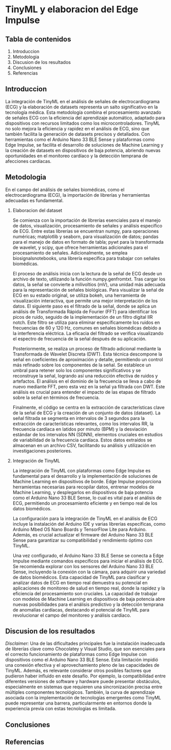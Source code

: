 # TinyML y elaboracion del Edge Impulse

## Tabla de contenidos
1. Introduccion
2. Metodologia
3. Discusion de los resultados
4. Conclusiones
5. Referencias

## Introduccion
La integración de TinyML en el análisis de señales de electrocardiograma (ECG) y la elaboración de datasets representa un salto significativo en la tecnología médica. Esta metodología combina el procesamiento avanzado de señales ECG con la eficiencia del aprendizaje automático, adaptado para dispositivos con recursos limitados como los microcontroladores. TinyML no solo mejora la eficiencia y rapidez en el análisis de ECG, sino que también facilita la generación de datasets precisos y detallados. Con herramientas como el Arduino Nano 33 BLE Sense y plataformas como Edge Impulse, se facilita el desarrollo de soluciones de Machine Learning y la creación de datasets en dispositivos de baja potencia, abriendo nuevas oportunidades en el monitoreo cardíaco y la detección temprana de afecciones cardíacas.

## Metodologia
En el campo del análisis de señales biomédicas, como el electrocardiograma (ECG), la importación de librerías y herramientas adecuadas es fundamental. 

1. Elaboracion del dataset

   Se comienza con la importación de librerías esenciales para el manejo de datos, visualización, procesamiento de señales y análisis específico de ECG. Entre estas librerías se encuentran numpy, para operaciones numéricas; matplotlib y seaborn, para visualización de datos; pandas para el manejo de datos en formato de tabla; pywt para la transformada de wavelet, y scipy, que ofrece herramientas adicionales para el procesamiento de señales. Adicionalmente, se emplea biosignalsnotebooks, una librería específica para trabajar con señales biomédicas.
   
   El proceso de análisis inicia con la lectura de la señal de ECG desde un archivo de texto, utilizando la función numpy.genfromtxt. Tras cargar los datos, la señal se convierte a milivoltios (mV), una unidad más adecuada para la representación de señales biológicas. Para visualizar la señal de ECG en su estado original, se utiliza bokeh, una herramienta de visualización interactiva, que permite una mejor interpretación de los datos. El siguiente paso es el filtrado de la señal, donde se aplica un análisis de Transformada Rápida de Fourier (FFT) para identificar los picos de ruido, seguido de la implementación de un filtro digital IIR notch. Este filtro se utiliza para eliminar específicamente los ruidos en frecuencias de 60 y 120 Hz, comunes en señales biomédicas debido a la interferencia eléctrica. La eficacia del filtrado se verifica visualizando el espectro de frecuencia de la señal después de su aplicación.
   
   Posteriormente, se realiza un proceso de filtrado adicional mediante la Transformada de Wavelet Discreta (DWT). Esta técnica descompone la señal en coeficientes de aproximación y detalle, permitiendo un control más refinado sobre los componentes de la señal. Se establece un umbral para retener solo los componentes significativos y se reconstruye la señal, logrando así una reducción efectiva de ruidos y artefactos. El análisis en el dominio de la frecuencia se lleva a cabo de nuevo mediante FFT, pero esta vez en la señal ya filtrada con DWT. Este análisis es crucial para entender el impacto de las etapas de filtrado sobre la señal en términos de frecuencia.
   
   Finalmente, el código se centra en la extracción de características clave de la señal de ECG y la creación de un conjunto de datos (dataset). La señal filtrada se segmenta en intervalos de 3 segundos para la extracción de características relevantes, como los intervalos RR, la frecuencia cardíaca en latidos por minuto (BPM) y la desviación estándar de los intervalos NN (SDNN), elementos cruciales en estudios de variabilidad de la frecuencia cardíaca. Estos datos extraídos se almacenan en un archivo CSV, facilitando su análisis y utilización en investigaciones posteriores.

3. Integración de TinyML

   La integración de TinyML con plataformas como Edge Impulse es fundamental para el desarrollo y la implementación de soluciones de Machine Learning en dispositivos de borde. Edge Impulse proporciona herramientas necesarias para recopilar datos, entrenar modelos de Machine Learning, y desplegarlos en dispositivos de baja potencia como el Arduino Nano 33 BLE Sense, lo cual es vital para el análisis de ECG, permitiendo un procesamiento eficiente y en tiempo real de los datos biomédicos.
   
   La configuración para la integración de TinyML en el análisis de ECG incluye la instalación del Arduino IDE y varias librerías específicas, como Arduino Mbed OS Nano Boards y TensorFlow Lite para Arduino. Además, es crucial actualizar el firmware del Arduino Nano 33 BLE Sense para garantizar su compatibilidad y rendimiento óptimo con TinyML.
   
   Una vez configurado, el Arduino Nano 33 BLE Sense se conecta a Edge Impulse mediante comandos específicos para iniciar el análisis de ECG. Se recomienda explorar con los sensores del Arduino Nano 33 BLE Sense, incluyendo la conexión con la cámara, para adquirir una variedad de datos biomédicos. Esta capacidad de TinyML para clasificar y analizar datos de ECG en tiempo real demuestra su potencial en aplicaciones de monitoreo de salud en tiempo real, donde la rapidez y la eficiencia del procesamiento son cruciales. La capacidad de trabajar con modelos de Machine Learning en dispositivos de baja potencia abre nuevas posibilidades para el análisis predictivo y la detección temprana de anomalías cardíacas, destacando el potencial de TinyML para revolucionar el campo del monitoreo y análisis cardíaco.

## Discusion de los resultados


*Disclaimer:* Una de las dificultades principales fue la instalación inadecuada de librerías clave como Chocolatey y Visual Studio, que son esenciales para el correcto funcionamiento de plataformas como Edge Impulse con dispositivos como el Arduino Nano 33 BLE Sense. Esta limitación impidió una conexión efectiva y el aprovechamiento pleno de las capacidades de TinyML. Además, es relevante considerar otros posibles factores que pudieron haber influido en este desafío. Por ejemplo, la compatibilidad entre diferentes versiones de software y hardware puede presentar obstáculos, especialmente en sistemas que requieren una sincronización precisa entre múltiples componentes tecnológicos. También, la curva de aprendizaje asociada con la implementación de tecnologías emergentes como TinyML puede representar una barrera, particularmente en entornos donde la experiencia previa con estas tecnologías es limitada.

## Conclusiones



## Referencias


